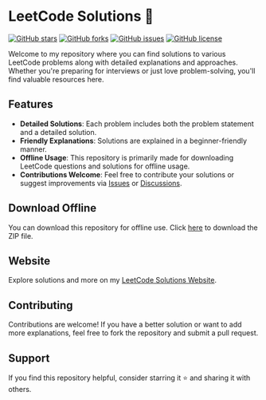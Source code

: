 # LeetCode Solutions 🚀

[![GitHub stars](https://img.shields.io/github/stars/SH20RAJ/leetcode?style=social)](https://github.com/SH20RAJ/leetcode/stargazers)
[![GitHub forks](https://img.shields.io/github/forks/SH20RAJ/leetcode?style=social)](https://github.com/SH20RAJ/leetcode/network/members)
[![GitHub issues](https://img.shields.io/github/issues/SH20RAJ/leetcode)](https://github.com/SH20RAJ/leetcode/issues)
[![GitHub license](https://img.shields.io/github/license/SH20RAJ/leetcode)](https://github.com/SH20RAJ/leetcode/blob/main/LICENSE)

Welcome to my repository where you can find solutions to various LeetCode problems along with detailed explanations and approaches. Whether you're preparing for interviews or just love problem-solving, you'll find valuable resources here.

## Features

- **Detailed Solutions**: Each problem includes both the problem statement and a detailed solution.
- **Friendly Explanations**: Solutions are explained in a beginner-friendly manner.
- **Offline Usage**: This repository is primarily made for downloading LeetCode questions and solutions for offline usage.
- **Contributions Welcome**: Feel free to contribute your solutions or suggest improvements via [Issues](https://github.com/SH20RAJ/leetcode/issues) or [Discussions](https://github.com/SH20RAJ/leetcode/discussions).

## Download Offline

You can download this repository for offline use. Click [here](https://github.com/SH20RAJ/leetcode/archive/refs/heads/main.zip) to download the ZIP file.

## Website

Explore solutions and more on my [LeetCode Solutions Website](https://sh20raj.github.io/leetcode/).

## Contributing

Contributions are welcome! If you have a better solution or want to add more explanations, feel free to fork the repository and submit a pull request.

## Support

If you find this repository helpful, consider starring it ⭐️ and sharing it with others.